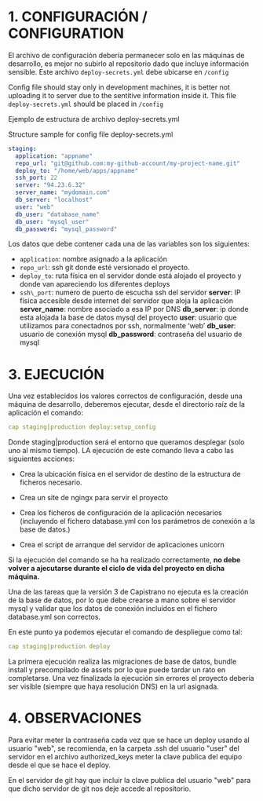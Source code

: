 # 1.  CONFIGURACIÓN / CONFIGURATION

El archivo de configuración debería permanecer solo en las máquinas de desarrollo, es mejor no subirlo al repositorio dado que incluye información sensible. Este archivo `deploy-secrets.yml` debe ubicarse en `/config`

Config file should stay only in development machines, it is better not uploading it to server due to the sentitive information inside it. This file `deploy-secrets.yml` should be placed in `/config`

Ejemplo de estructura de archivo deploy\-secrets.yml

Structure sample for config file deploy\-secrets.yml

```yml
staging:
  application: "appname"
  repo_url: "git@github.com:my-github-account/my-project-name.git"
  deploy_to: "/home/web/apps/appname"
  ssh_port: 22
  server: "94.23.6.32"
  server_name: "mydomain.com"
  db_server: "localhost"
  user: "web"
  db_user: "database_name"
  db_user: "mysql_user"
  db_password: "mysql_password"
```

Los datos que debe contener cada una de las variables son los siguientes:

* `application`: nombre asignado a la aplicación
* `repo_url`: ssh git donde esté versionado el proyecto.
* `deploy_to`: ruta física en el servidor donde está alojado el proyecto y donde van apareciendo los diferentes deploys
* `ssh\_port`: numero de puerto de escucha ssh del servidor
**server**: IP física accesible desde internet del servidor que aloja la aplicación
**server\_name**: nombre asociado a esa IP por DNS
**db\_server**: ip donde esta alojada la base de datos mysql del proyecto
**user**: usuario que utilizamos para conectadnos por ssh, normalmente ‘web’
**db\_user**: usuario de conexión mysql
**db\_password**: contraseña del usuario de mysql 

# 3.  EJECUCIÓN

Una vez establecidos los valores correctos de configuración, desde una máquina de desarrollo, deberemos ejecutar, desde el directorio raíz de la aplicación el comando:

```yml
cap staging|production deploy:setup_config
```

Donde staging|production será el entorno que queramos desplegar (solo uno al mismo tiempo). LA ejecución de este comando lleva a cabo las siguientes acciones:

-   Crea la ubicación física en el servidor de destino de la estructura
    de ficheros necesario.

-   Crea un site de ngingx para servir el proyecto

-   Crea los ficheros de configuración de la aplicación necesarios
    (incluyendo el fichero database.yml con los parámetros de conexión a
    la base de datos.)

-   Crea el script de arranque del servidor de aplicaciones unicorn

Si la ejecución del comando se ha ha realizado correctamente, **no debe volver a ajecutarse durante el ciclo de vida del proyecto en dicha máquina.**

Una de las tareas que la versión 3 de Capistrano no ejecuta es la creación de la base de datos, por lo que debe crearse a mano sobre el servidor mysql y validar que los datos de conexión incluídos en el fichero database.yml son correctos.

En este punto ya podemos ejecutar el comando de despliegue como tal:

```yml
cap staging|production deploy
```

La primera ejecución realiza las migraciones de base de datos, bundle install y precompilado de assets por lo que puede tardar un rato en completarse. Una vez finalizada la ejecución sin errores el proyecto debería ser visible (siempre que haya resolución DNS) en la url asignada.

# 4.  OBSERVACIONES

Para evitar meter la contraseña cada vez que se hace un deploy usando al usuario "web", se recomienda, en la carpeta .ssh del usuario "user" del servidor en el archivo authorized\_keys meter la clave publica del equipo desde el que se hace el deploy.

En el servidor de git hay que incluir la clave publica del usuario "web" para que dicho servidor de git nos deje accede al repositorio.
